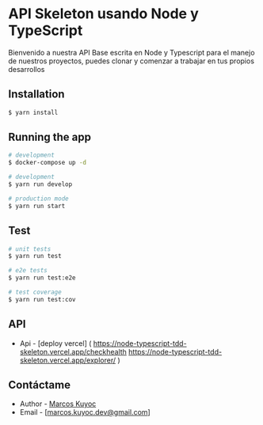 # API Skeleton usando Node y TypeScript
Bienvenido a nuestra API Base escrita en Node y Typescript para el manejo de nuestros proyectos, puedes clonar y comenzar a trabajar en tus propios desarrollos

## Installation

```bash
$ yarn install
```

## Running the app
```bash
# development
$ docker-compose up -d
```

```bash
# development
$ yarn run develop

# production mode
$ yarn run start
```

## Test

```bash
# unit tests
$ yarn run test

# e2e tests
$ yarn run test:e2e

# test coverage
$ yarn run test:cov
```

## API

- Api - [deploy vercel] (
  https://node-typescript-tdd-skeleton.vercel.app/checkhealth
  https://node-typescript-tdd-skeleton.vercel.app/explorer/
  )
## Contáctame

- Author - [Marcos Kuyoc](https://marcoskuyoc.com)
- Email - [marcos.kuyoc.dev@gmail.com]
